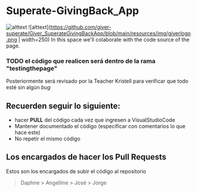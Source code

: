 # Superate-GivingBack_App
![alttext](https://www.superate.org.sv/wp-content/uploads/2018/11/logo_jupa.jpg "Superate Logo")
![alttext](https://github.com/giver-superate/Giver_SuperateGivingBackApp/blob/main/resources/img/giverlogo.png | width=250)
In this space we'll colaborate with the code source of the page.

### TODO el código que realicen será dentro de la rama "testingthepage"
Posteriormente será revisado por la Teacher Kristell para verificar que todo esté sin algún *bug*

## Recuerden seguir lo siguiente:
- hacer **PULL** del código cada vez que ingresen a VisualStudioCode
- Mantener documentado el código (especificar con comentarios lo que hace este)
- No repetir el mismo código

## Los encargados de hacer los Pull Requests
Estos son los encargados de subir el código al repositorio
> Daphne > Angelline > José > Jorge
